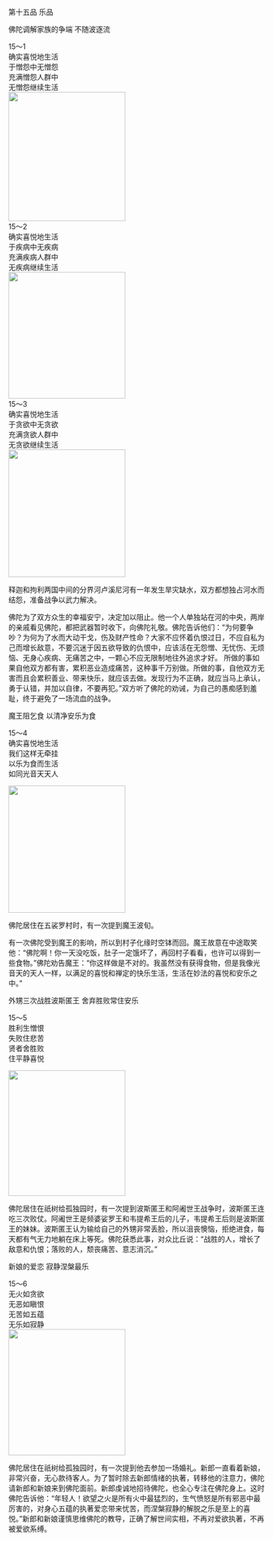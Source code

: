 第十五品 乐品

佛陀调解家族的争端 不随波逐流

<div class="e2">
<div>
15～1<br>
 确实喜悦地生活<br>
 于憎怨中无憎怨<br>
 充满憎怨人群中<br>
 无憎怨继续生活
</div>
<img src="images/fjj-62-1.jpg" width="230" height="254"/>
</div>

<div class="e2">
<div>
15～2<br>
 确实喜悦地生活<br>
 于疾病中无疾病<br>
 充满疾病人群中<br>
 无疾病继续生活
</div>
<img src="images/fjj-62-2.jpg" width="230" height="249"/>
</div>

<div class="e2">
<div>
15～3<br>
 确实喜悦地生活<br>
 于贪欲中无贪欲<br>
 充满贪欲人群中<br>
 无贪欲继续生活
</div>
<img src="images/fjj-62-3.jpg" width="230" height="251"/>
</div>

释迦和拘利两国中间的分界河卢溪尼河有一年发生旱灾缺水，双方都想独占河水而结怨，准备战争以武力解决。

佛陀为了双方众生的幸福安宁，决定加以阻止。他一个人单独站在河的中央，两岸的亲戚看见佛陀，都把武器暂时收下，向佛陀礼敬。佛陀告诉他们：“为何要争吵？为何为了水而大动干戈，伤及财产性命？大家不应怀着仇恨过日，不应自私为己而增长敌意，不要沉迷于因五欲导致的仇恨中，应该活在无怨憎、无忧伤、无烦恼、无身心疾病、无痛苦之中，一颗心不应无限制地往外追求才好。 所做的事如果自他双方都有害，累积恶业造成痛苦，这种事千万别做。所做的事，自他双方无害而且会累积善业、带来快乐，就应该去做。发现行为不正确，就应当马上承认，勇于认错，并加以自律，不要再犯。”双方听了佛陀的劝诫，为自己的愚痴感到羞耻，终于避免了一场流血的战争。

魔王阻乞食 以清净安乐为食

<div class="e2">
<div>
 <p class="p13-5">15～4<br>
 确实喜悦地生活<br>
 我们这样无牵挂<br>
 以乐为食而生活<br>
 如同光音天天人</p> 
</div>
<img src="images/fjj-62-4.jpg" width="230" height="250"/>
</div>

佛陀居住在五裟罗村时，有一次提到魔王波旬。

有一次佛陀受到魔王的影响，所以到村子化缘时空钵而回。魔王故意在中途取笑他：“佛陀啊！你一天没吃饭，肚子一定饿坏了，再回村子看看，也许可以得到一些食物。”佛陀劝告魔王：“你这样做是不对的。我虽然没有获得食物，但是我像光音天的天人一样，以满足的喜悦和禅定的快乐生活，生活在妙法的喜悦和安乐之中。”

外甥三次战胜波斯匿王 舍弃胜败常住安乐

<div class="e2">
<div>
 <p class="p13-5">15～5<br>
 胜利生憎恨<br>
 失败住悲苦<br>
 贤者舍胜败<br>
 住平静喜悦</p> 
</div>
<img src="images/fjj-62-5.jpg" width="230" height="247"/>
</div>

佛陀居住在祇树给孤独园时，有一次提到波斯匿王和阿阇世王战争时，波斯匿王连吃三次败仗。阿阇世王是频婆娑罗王和韦提希王后的儿子，韦提希王后则是波斯匿王的妹妹。波斯匿王认为输给自己的外甥非常丢脸，所以沮丧懊恼，拒绝进食，每天都有气无力地躺在床上等死。佛陀获悉此事，对众比丘说：“战胜的人，增长了敌意和仇恨；落败的人，颓丧痛苦、意志消沉。”

新娘的爱恋 寂静涅槃最乐

<div class="e2">
<div>
15～6<br>
 无火如贪欲<br>
 无恶如瞋恨<br>
 无苦如五蕴<br>
 无乐如寂静
</div>
<img src="images/fjj-62-6.jpg" width="230" height="248"/>
</div>

佛陀居住在祇树给孤独园时，有一次提到他去参加一场婚礼。新郎一直看着新娘，非常兴奋，无心款待客人。为了暂时除去新郎情绪的执著，转移他的注意力，佛陀请新郎和新娘来到佛陀面前。新郎虔诚地招待佛陀，也全心专注在佛陀身上。这时佛陀告诉他：“年轻人！欲望之火是所有火中最猛烈的，生气愤怒是所有邪恶中最厉害的，对身心五蕴的执著爱恋带来忧苦，而涅槃寂静的解脱之乐是至上的喜悦。”新郎和新娘谨慎思维佛陀的教导，正确了解世间实相，不再对爱欲执著，不再被爱欲系缚。
